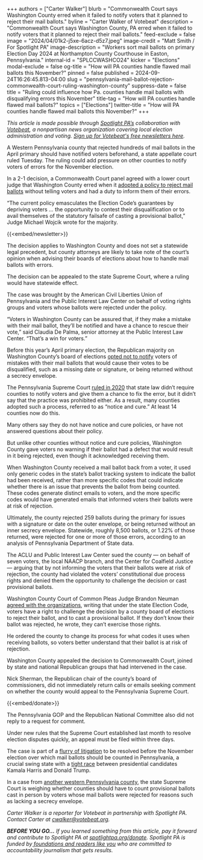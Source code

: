 +++
authors = ["Carter Walker"]
blurb = "Commonwealth Court says Washington County erred when it failed to notify voters that it planned to reject their mail ballots."
byline = "Carter Walker of Votebeat"
description = "Commonwealth Court says Washington County, PA erred when it failed to notify voters that it planned to reject their mail ballots."
feed-exclude = false
image = "2024/04/01k2-j5xe-6acz-d5z7.jpeg"
image-credit = "Matt Smith / For Spotlight PA"
image-description = "Workers sort mail ballots on primary Election Day 2024 at Northampton County Courthouse in Easton, Pennsylvania."
internal-id = "SPLCCWASHCO24"
kicker = "Elections"
modal-exclude = false
og-title = "How will PA counties handle flawed mail ballots this November?"
pinned = false
published = 2024-09-24T16:26:45.813-04:00
slug = "pennsylvania-mail-ballot-rejection-commonwealth-court-ruling-washington-county"
suppress-date = false
title = "Ruling could influence how Pa. counties handle mail ballots with disqualifying errors this November"
title-tag = "How will PA counties handle flawed mail ballots?"
topics = ["Elections"]
twitter-title = "How will PA counties handle flawed mail ballots this November?"
+++

<em>This article is made possible through </em><a href="https://www.spotlightpa.org/"><em>Spotlight PA’s</em></a><em> collaboration with </em><a href="https://www.votebeat.org/"><em>Votebeat</em></a><em>, a nonpartisan news organization covering local election administration and voting. </em><a href="https://www.votebeat.org/newsletters/"><em>Sign up for Votebeat&#39;s free newsletters here</em></a><em>.</em>

A Western Pennsylvania county that rejected hundreds of mail ballots in the April primary should have notified voters beforehand, a state appellate court ruled Tuesday. The ruling could add pressure on other counties to notify voters of errors for the November election.

In a 2-1 decision, a Commonwealth Court panel agreed with a lower court judge that Washington County erred when it <a href="https://www.spotlightpa.org/news/2024/08/pennsylvania-mail-ballot-precanvassing-washington-county-naacp-ruling/">adopted a policy to reject mail ballots</a> without telling voters and had a duty to inform them of their errors.

“The current policy emasculates the Election Code’s guarantees by depriving voters … the opportunity to contest their disqualification or to avail themselves of the statutory failsafe of casting a provisional ballot,” Judge Michael Wojcik wrote for the majority.

{{<embed/newsletter>}}

The decision applies to Washington County and does not set a statewide legal precedent, but county attorneys are likely to take note of the court’s opinion when advising their boards of elections about how to handle mail ballots with errors.

The decision can be appealed to the state Supreme Court, where a ruling would have statewide effect.

The case was brought by the American Civil Liberties Union of Pennsylvania and the Public Interest Law Center on behalf of voting rights groups and voters whose ballots were rejected under the policy.

“Voters in Washington County can be assured that, if they make a mistake with their mail ballot, they’ll be notified and have a chance to rescue their vote,” said Claudia De Palma, senior attorney at the Public Interest Law Center. “That’s a win for voters.”

Before this year’s April primary election, the Republican majority on Washington County’s board of elections <a href="https://www.observer-reporter.com/news/local-news/2024/apr/12/washington-county-wont-allow-voters-to-cure-defective-mail-in-ballots/">opted not to notify</a> voters of mistakes with their mail ballots that would cause their votes to be disqualified, such as a missing date or signature, or being returned without a secrecy envelope.

The Pennsylvania Supreme Court <a href="https://law.justia.com/cases/pennsylvania/supreme-court/2020/133-mm-2020-1.html">ruled in 2020</a> that state law didn’t require counties to notify voters and give them a chance to fix the error, but it didn’t say that the practice was prohibited either. As a result, many counties adopted such a process, referred to as “notice and cure.” At least 14 counties now do this.

Many others say they do not have notice and cure policies, or have not answered questions about their policy.

But unlike other counties without notice and cure policies, Washington County gave voters no warning if their ballot had a defect that would result in it being rejected, even though it acknowledged receiving them.

When Washington County received a mail ballot back from a voter, it used only generic codes in the state’s ballot tracking system to indicate the ballot had been received, rather than more specific codes that could indicate whether there is an issue that prevents the ballot from being counted. These codes generate distinct emails to voters, and the more specific codes would have generated emails that informed voters their ballots were at risk of rejection.

Ultimately, the county rejected 259 ballots during the primary for issues with a signature or date on the outer envelope, or being returned without an inner secrecy envelope. Statewide, roughly 8,500 ballots, or 1.22% of those returned, were rejected for one or more of those errors, according to an analysis of Pennsylvania Department of State data.

The ACLU and Public Interest Law Center sued the county — on behalf of seven voters, the local NAACP branch, and the Center for Coalfield Justice — arguing that by not informing the voters that their ballots were at risk of rejection, the county had violated the voters’ constitutional due process rights and denied them the opportunity to challenge the decision or cast provisional ballots.

Washington County Court of Common Pleas Judge Brandon Neuman <a href="https://www.aclupa.org/sites/default/files/field_documents/order_and_opinion.pdf">agreed with the organizations</a>, writing that under the state Election Code, voters have a right to challenge the decision by a county board of elections to reject their ballot, and to cast a provisional ballot. If they don’t know their ballot was rejected, he wrote, they can’t exercise those rights.

He ordered the county to change its process for what codes it uses when receiving ballots, so voters better understand that their ballot is at risk of rejection.

Washington County appealed the decision to Commonwealth Court, joined by state and national Republican groups that had intervened in the case.

Nick Sherman, the Republican chair of the county’s board of commissioners, did not immediately return calls or emails seeking comment on whether the county would appeal to the Pennsylvania Supreme Court.

{{<embed/donate>}}

The Pennsylvania GOP and the Republican National Committee also did not reply to a request for comment.

Under new rules that the Supreme Court established last month to resolve election disputes quickly, an appeal must be filed within three days.

The case is part of a <a href="https://www.votebeat.org/pennsylvania/2024/08/29/mail-ballot-envelope-errors-legal-court-case-washington-butler-county-date/">flurry of litigation</a> to be resolved before the November election over which mail ballots should be counted in Pennsylvania, a crucial swing state with a <a href="https://www.spotlightpa.org/news/2024/09/kamala-harris-donald-trump-pennsylvania-poll-results-economy-jobs/">tight race</a> between presidential candidates Kamala Harris and Donald Trump.

In a case from <a href="https://www.votebeat.org/pennsylvania/2024/09/06/pennsylvania-court-favors-voting-rights-groups-in-butler-county-case-over-provisional-ballots/">another western Pennsylvania county</a>, the state Supreme Court is weighing whether counties should have to count provisional ballots cast in person by voters whose mail ballots were rejected for reasons such as lacking a secrecy envelope.

<em>Carter Walker is a reporter for Votebeat in partnership with Spotlight PA. Contact Carter at </em><a href="mailto:cwalker@votebeat.org"><em>cwalker@votebeat.org</em></a><em>.</em>

<strong><em>BEFORE YOU GO…</em></strong><em> If you learned something from this article, pay it forward and contribute to Spotlight PA at </em><a href="https://www.spotlightpa.org/donate"><em>spotlightpa.org/donate</em></a><em>. Spotlight PA is funded by</em><a href="https://www.spotlightpa.org/support"><em> foundations and readers like you</em></a><em> who are committed to accountability journalism that gets results.</em>

